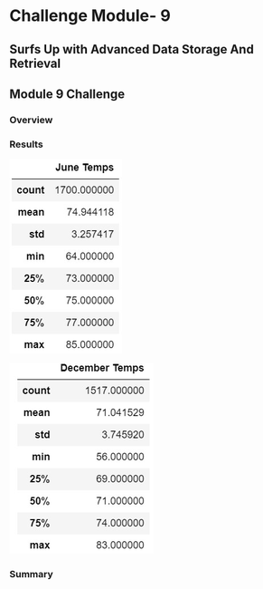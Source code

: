 # Challenge Module- 9
## Surfs Up with Advanced Data Storage And Retrieval

## Module 9 Challenge

### Overview


### Results


![img](images/june.jpg)


![img](images/december.jpg)


### Summary

